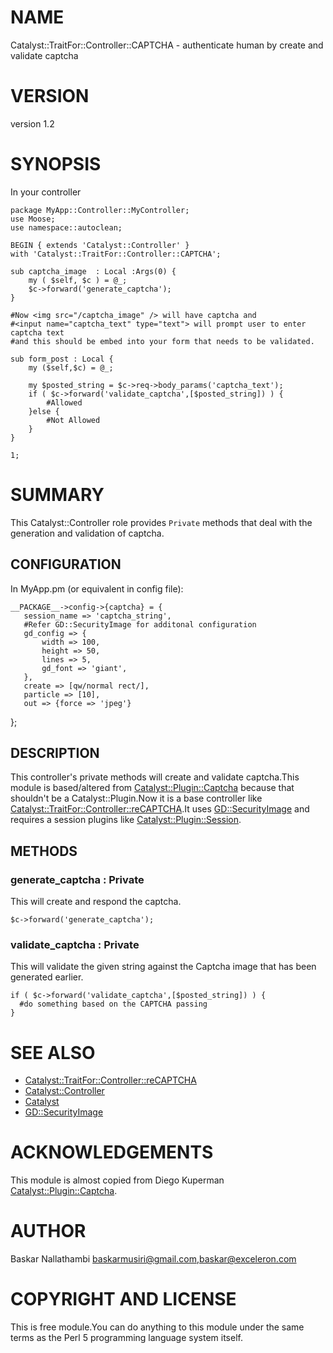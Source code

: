 # NAME

Catalyst::TraitFor::Controller::CAPTCHA - authenticate human by create and validate captcha

# VERSION

version 1.2

# SYNOPSIS

In your controller

    package MyApp::Controller::MyController;
    use Moose;
    use namespace::autoclean;

    BEGIN { extends 'Catalyst::Controller' }
    with 'Catalyst::TraitFor::Controller::CAPTCHA';

    sub captcha_image  : Local :Args(0) {
        my ( $self, $c ) = @_;
        $c->forward('generate_captcha');
    }

    #Now <img src="/captcha_image" /> will have captcha and 
    #<input name="captcha_text" type="text"> will prompt user to enter captcha text 
    #and this should be embed into your form that needs to be validated.

    sub form_post : Local {
        my ($self,$c) = @_;
    
        my $posted_string = $c->req->body_params('captcha_text');    
        if ( $c->forward('validate_captcha',[$posted_string]) ) {
            #Allowed 
        }else {
            #Not Allowed 
        }
    }

    1;

# SUMMARY

This Catalyst::Controller role provides `Private` methods that deal with the generation and validation of captcha.

## CONFIGURATION

In MyApp.pm (or equivalent in config file):

    __PACKAGE__->config->{captcha} = {
       session_name => 'captcha_string',
       #Refer GD::SecurityImage for additonal configuration  
       gd_config => {
           width => 100,
           height => 50,
           lines => 5,
           gd_font => 'giant',
       },
       create => [qw/normal rect/],
       particle => [10],
       out => {force => 'jpeg'}
   };

## DESCRIPTION

This controller's private methods will create and validate captcha.This module is based/altered from [Catalyst::Plugin::Captcha](https://metacpan.org/pod/Catalyst::Plugin::Captcha) because that shouldn't be a Catalyst::Plugin.Now it is a base controller like [Catalyst::TraitFor::Controller::reCAPTCHA](https://metacpan.org/pod/Catalyst::TraitFor::Controller::reCAPTCHA).It uses [GD::SecurityImage](https://metacpan.org/pod/GD::SecurityImage) and requires a session plugins like [Catalyst::Plugin::Session](https://metacpan.org/pod/Catalyst::Plugin::Session).

## METHODS

### generate\_captcha : Private

This will create and respond the captcha.
 

    $c->forward('generate_captcha');

### validate\_captcha : Private

This will validate the given string  against the Captcha image that has been generated earlier.
 

    if ( $c->forward('validate_captcha',[$posted_string]) ) {
      #do something based on the CAPTCHA passing
    }

# SEE ALSO

- [Catalyst::TraitFor::Controller::reCAPTCHA](https://metacpan.org/pod/Catalyst::TraitFor::Controller::reCAPTCHA)
- [Catalyst::Controller](https://metacpan.org/pod/Catalyst::Controller) 
- [Catalyst](https://metacpan.org/pod/Catalyst)
- [GD::SecurityImage](https://metacpan.org/pod/GD::SecurityImage)

# ACKNOWLEDGEMENTS

This module is almost copied from Diego Kuperman [Catalyst::Plugin::Captcha](https://metacpan.org/pod/Catalyst::Plugin::Captcha).

# AUTHOR

Baskar Nallathambi <baskarmusiri@gmail.com>,<baskar@exceleron.com>

# COPYRIGHT AND LICENSE

This is free module.You can do anything to this module under
the same terms as the Perl 5 programming language system itself.
